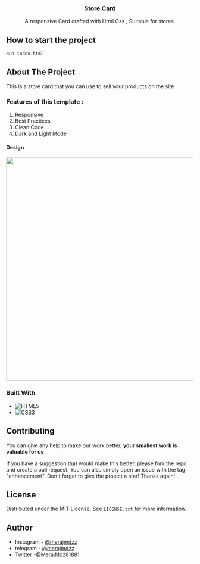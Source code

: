 ﻿<a id="readme-top"></a>

<div align="center">
<h3 align="center">Store Card</h3>

  <p align="center">
    A responsive Card crafted with Html Css , Suitable for stores.
    <br />
  </p>
</div>


## How to start the project
```
Run index.html
```
<!-- ABOUT THE PROJECT -->

## About The Project
This is a store card that you can use to sell your products on the site

### Features of this template :
<ol>
  <li>Responsive</li>
  <li>Best Practices</li>
  <li>Clean Code</li>
  <li>Dark and Light Mode</li>
</ol>

#### Design

<p align="center">
  <img src="https://github.com/MerajMehdizade/StoreCard/assets/105376555/3069fe3f-770f-4efa-9064-84f3556a3166  alt="desktop view" width="600"  />
</p>


### Built With

- ![HTML5](https://img.shields.io/badge/html5-%23E34F26.svg?style=for-the-badge&logo=html5&logoColor=white)
- ![CSS3](https://img.shields.io/badge/css3-%231572B6.svg?style=for-the-badge&logo=css3&logoColor=white)

<!-- CONTRIBUTING -->

## Contributing

You can give any help to make our work better, **your smallest work is valuable for us**

If you have a suggestion that would make this better, please fork the repo and create a pull request. You can also simply open an issue with the tag "enhancement".
Don't forget to give the project a star! Thanks again!

<!-- LICENSE -->

## License

Distributed under the MIT License. See `LICENSE.txt` for more information.

<!-- AUTHOR -->

## Author

- Instagram - [@merajmdzz](https://www.instagram.com/merajmdzz/)
- telegram - [@merajmdzz](https://t.me/merajmdzz)
- Twitter -[@MerajMdz81881](https://twitter.com/MerajMdz81881)

<!-- MARKDOWN LINKS & IMAGES -->
<!-- https://www.markdownguide.org/basic-syntax/#reference-style-links -->

[tailwind-shield]: https://img.shields.io/badge/Tailwind_CSS-38B2AC?style=for-the-badge&logo=tailwind-css&logoColor=white
[tailwind-url]: https://tailwindcss.com
[js-sheild]: https://img.shields.io/badge/JavaScript-F7DF1E?style=for-the-badge&logo=javascript&logoColor=black
[javascript-url]: https://developer.mozilla.org/en-US/docs/Web/JavaScript
